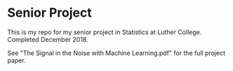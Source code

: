 # Senior Project

This is my repo for my senior project in Statistics at Luther College. Completed December 2018. 

See "The Signal in the Noise with Machine Learning.pdf" for the full project paper. 
